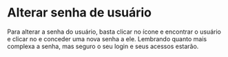 # Alterar senha de usuário

Para alterar a senha do usuário, basta clicar no ícone  e encontrar o usuário e clicar no  e conceder uma nova senha a ele.
Lembrando quanto mais complexa a senha, mas seguro o seu login e seus acessos estarão.